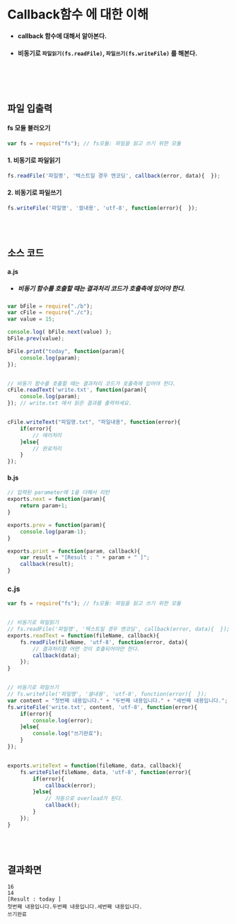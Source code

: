 # Callback함수 에 대한 이해
- #### callback 함수에 대해서 알아본다.
- #### 비동기로 `파일읽기(fs.readFile)`, `파일쓰기(fs.writeFile)` 를 해본다.

<br>
<br>
<br>

## 파일 입출력

#### fs 모듈 불러오기
```JavaScript
var fs = require("fs"); // fs모듈: 파일을 읽고 쓰기 위한 모듈
```

#### 1. 비동기로 파일읽기
```JavaScript
fs.readFile('파일명', '텍스트일 경우 엔코딩', callback(error, data){  });
```

#### 2. 비동기로 파일쓰기
```JavaScript
fs.writeFile('파일명', '쓸내용', 'utf-8', function(error){  });
```

<br>
<br>

## 소스 코드
#### a.js
  - ##### 비동기 함수를 호출할 때는 결과처리 코드가 호출측에 있어야 한다.
```JavaScript
var bFile = require("./b");
var cFile = require("./c");
var value = 15;

console.log( bFile.next(value) );
bFile.prev(value);

bFile.print("today", function(param){
    console.log(param);
});


// 비동기 함수를 호출할 때는 결과처리 코드가 호출측에 있어야 한다.
cFile.readText('write.txt', function(param){
    console.log(param);
}); // write.txt 에서 읽은 결과를 출력하세요.


cFile.writeText("파일명.txt", "파일내용", function(error){
    if(error){
        // 에러처리
    }else{
        // 완료처리
    }
});
```

#### b.js
```JavaScript
// 입력된 parameter에 1을 더해서 리턴
exports.next = function(param){
    return param+1;
}

exports.prev = function(param){
    console.log(param-1);
}

exports.print = function(param, callback){
    var result = "[Result : " + param + " ]";
    callback(result);
}
```

### c.js

```JavaScript
var fs = require("fs"); // fs모듈: 파일을 읽고 쓰기 위한 모듈


// 비동기로 파일읽기
// fs.readFile('파일명', '텍스트일 경우 엔코딩', callback(error, data){  });
exports.readText = function(fileName, callback){
    fs.readFile(fileName, 'utf-8', function(error, data){
        // 결과처리할 어떤 것이 호출되어야만 한다.
        callback(data);
    });
}


// 비동기로 파일쓰기
// fs.writeFile('파일명', '쓸내용', 'utf-8', function(error){  });
var content = "첫번째 내용입니다." + "두번째 내용입니다." + "세번째 내용입니다.";
fs.writeFile('write.txt', content, 'utf-8', function(error){
    if(error){
        console.log(error);
    }else{
        console.log("쓰기완료");
    }
});


exports.writeText = function(fileName, data, callback){
    fs.writeFile(fileName, data, 'utf-8', function(error){
        if(error){
            callback(error);
        }else{
            // 자동으로 overload가 된다.
            callback();
        }
    });
}
```

<br>
<br>

## 결과화면
```
16
14
[Result : today ]
첫번째 내용입니다.두번째 내용입니다.세번째 내용입니다.
쓰기완료
```
